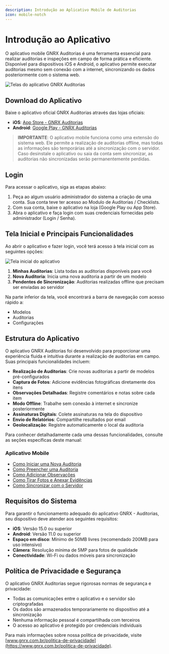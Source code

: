 ```yaml
---
description: Introdução ao Aplicativo Mobile de Auditorias
icon: mobile-notch
---
```


# Introdução ao Aplicativo

O aplicativo mobile GNRX Auditorias é uma ferramenta essencial para realizar auditorias e inspeções em campo de forma prática e eficiente. Disponível para dispositivos iOS e Android, o aplicativo permite executar auditorias mesmo sem conexão com a internet, sincronizando os dados posteriormente com o sistema web.

![Telas do aplicativo GNRX Auditorias](https://example.com/imagens/app-auditorias-telas.png)

## Download do Aplicativo

Baixe o aplicativo oficial GNRX Auditorias através das lojas oficiais:

* **iOS**: [App Store - GNRX Auditorias](http://apps.apple.com/br/app/gnrx/id1138344503)
* **Android**: [Google Play - GNRX Auditorias](https://play.google.com/store/apps/details?id=br.com.auditoria.nrxgestao.gnrx_auditoria)

> **IMPORTANTE**: O aplicativo mobile funciona como uma extensão do sistema web. Ele permite a realização de auditorias offline, mas todas as informações são temporárias até a sincronização com o servidor. Caso desinstale o aplicativo ou saia da conta sem sincronizar, as auditorias não sincronizadas serão permanentemente perdidas.

## Login

Para acessar o aplicativo, siga as etapas abaixo:

1. Peça ao algum usuário administrador do sistema a criação de uma conta. Sua conta teve ter acesso ao Modulo de Auditorias / Checklists.
2. Com sua conta, baixe o aplicativo na loja (Google Play ou App Store).
3. Abra o aplicativo e faça login com suas credenciais fornecidas pelo administrador (Login / Senha).

## Tela Inicial e Principais Funcionalidades

Ao abrir o aplicativo e fazer login, você terá acesso à tela inicial com as seguintes opções:

![Tela inicial do aplicativo](https://example.com/imagens/app-tela-inicial.png)

1. **Minhas Auditorias**: Lista todas as auditorias disponíveis para você
2. **Nova Auditoria**: Inicia uma nova auditoria a partir de um modelo
3. **Pendentes de Sincronização**: Auditorias realizadas offline que precisam ser enviadas ao servidor

Na parte inferior da tela, você encontrará a barra de navegação com acesso rápido a:

* Modelos
* Auditorias
* Configurações

## Estrutura do Aplicativo

O aplicativo GNRX Auditorias foi desenvolvido para proporcionar uma experiência fluida e intuitiva durante a realização de auditorias em campo. Suas principais funcionalidades incluem:

* **Realização de Auditorias**: Crie novas auditorias a partir de modelos pré-configurados
* **Captura de Fotos**: Adicione evidências fotográficas diretamente dos itens
* **Observações Detalhadas**: Registre comentários e notas sobre cada item
* **Modo Offline**: Trabalhe sem conexão à internet e sincronize posteriormente
* **Assinaturas Digitais**: Colete assinaturas na tela do dispositivo
* **Envio de Relatórios**: Compartilhe resultados por email
* **Geolocalização**: Registre automaticamente o local da auditoria

Para conhecer detalhadamente cada uma dessas funcionalidades, consulte as seções específicas deste manual:

### Aplicativo Mobile

* [Como Iniciar uma Nova Auditoria](nova-auditoria.md)
* [Como Preencher uma Auditoria](preencher-auditoria.md)
* [Como Adicionar Observações](adicionar-observacoes.md)
* [Como Tirar Fotos e Anexar Evidências](tirar-fotos.md)
* [Como Sincronizar com o Servidor](sincronizar.md)

## Requisitos do Sistema

Para garantir o funcionamento adequado do aplicativo GNRX - Auditorias, seu dispositivo deve atender aos seguintes requisitos:

* **iOS**: Versão 15.0 ou superior
* **Android**: Versão 11.0 ou superior
* **Espaço em disco**: Mínimo de 50MB livres (recomendado 200MB para uso intensivo)
* **Câmera**: Resolução mínima de 5MP para fotos de qualidade
* **Conectividade**: Wi-Fi ou dados móveis para sincronização

## Política de Privacidade e Segurança

O aplicativo GNRX Auditorias segue rigorosas normas de segurança e privacidade:

* Todas as comunicações entre o aplicativo e o servidor são criptografadas
* Os dados são armazenados temporariamente no dispositivo até a sincronização
* Nenhuma informação pessoal é compartilhada com terceiros
* O acesso ao aplicativo é protegido por credenciais individuais

Para mais informações sobre nossa política de privacidade, visite [www.gnrx.com.br/politica-de-privacidade](https://www.gnrx.com.br/politica-de-privacidade).
